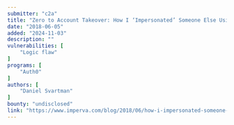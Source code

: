 ```yaml
---
submitter: "c2a"
title: "Zero to Account Takeover: How I ‘Impersonated’ Someone Else Using Auth0"
date: "2018-06-05"
added: "2024-11-03"
description: ""
vulnerabilities: [
    "Logic flaw"
]
programs: [
    "Auth0"
]
authors: [
    "Daniel Svartman"
]
bounty: "undisclosed"
link: "https://www.imperva.com/blog/2018/06/how-i-impersonated-someone-else-using-auth0/"
---
```




